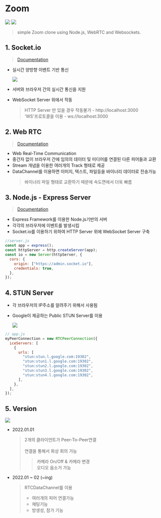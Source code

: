 # Zoom

<div>
    <img src="https://img.shields.io/badge/Node.js-14.15.1-brightgreen">
    <img src="https://img.shields.io/badge/Develop-~ing-orange">
</div>

> simple Zoom clone using Node.js, WebRTC and Websockets.

## 1. Socket.io

> <a href="https://socket.io/">Documentation</a>

- 실시간 양방향 이벤트 기반 통신

    <img src="https://socket.io/images/bidirectional-communication.png">

- 서버와 브라우저 간의 실시간 통신을 지원
- WebSocket Server 위에서 작동
  > HTTP Server 만 있을 경우 작동불가 - http://localhost:3000<br />
  > 'WS'프로토콜을 이용 - ws://localhost:3000<br />

## 2. Web RTC

> <a href="https://developer.mozilla.org/ko/docs/Web/API/WebRTC_API">Documentation</a>

- Web Real-Time Communication
- 중간자 없이 브라우저 간에 임의의 데이터 및 미디어를 연결된 다른 피어들과 교환
- Stream 개념을 이용한 여러개의 Track 형태로 제공
- DataChannel를 이용하면 이미지, 텍스트, 파일등을 바이너리 데이터로 전송가능
  > 바이너리 파일 형태로 교환하기 때문에 속도면에서 더욱 빠름

## 3. Node.js - Express Server

> <a href="https://expressjs.com/">Documentation</a>

- Express Framework를 이용한 Node.js기반의 서버
- 각각의 브라우저에 이벤트를 발생시킴
- Socket.io를 이용하기 위하여 HTTP Server 위에 WebSocket Server 구축

```js
//server.js
const app = express();
const httpServer = http.createServer(app);
const io = new Server(httpServer, {
  cors: {
    origin: ["https://admin.socket.io"],
    credentials: true,
  },
});
```

## 4. STUN Server

- 각 브라우저의 IP주소를 알려주기 위해서 사용됨
- Google이 제공하는 Public STUN Server를 이용

    <img src="https://mdn.mozillademos.org/files/6115/webrtc-stun.png" style="background-color: white;">

```js
// app.js
myPeerConnection = new RTCPeerConnection({
  iceServers: [
    {
      urls: [
        "stun:stun.l.google.com:19302",
        "stun:stun1.l.google.com:19302",
        "stun:stun2.l.google.com:19302",
        "stun:stun3.l.google.com:19302",
        "stun:stun4.l.google.com:19302",
      ],
    },
  ],
});
```

## 5. Version

<img src="https://img.shields.io/badge/Develop-~ing-orange">

- 2022.01.01

  > 2개의 클라이언트가 Peer-To-Peer연결<br />  
  > 연결을 통해서 화상 회의 가능
  >
  > > 카메라 On/Off & 카메라 변경<br />
  > > 오디오 음소거 가능

- 2022.01 ~ 02 (~ing)
  > RTCDataChannel를 이용
  >
  > - 여러개의 피어 연결가능
  > - 채팅기능
  > - 방생성, 참가 기능
